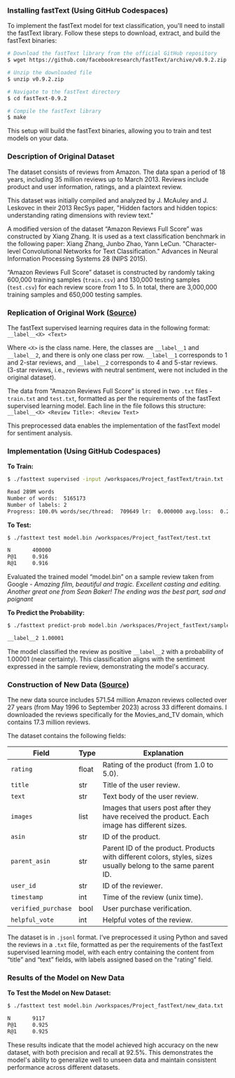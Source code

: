 ### Installing fastText (Using GitHub Codespaces)

To implement the fastText model for text classification, you'll need to install the fastText library. Follow these steps to download, extract, and build the fastText binaries:

```bash
# Download the fastText library from the official GitHub repository
$ wget https://github.com/facebookresearch/fastText/archive/v0.9.2.zip

# Unzip the downloaded file
$ unzip v0.9.2.zip

# Navigate to the fastText directory
$ cd fastText-0.9.2

# Compile the fastText library
$ make
```
This setup will build the fastText binaries, allowing you to train and test models on your data.

### Description of Original Dataset

The dataset consists of reviews from Amazon. The data span a period of 18 years, including 35 million reviews up to March 2013. Reviews include product and user information, ratings, and a plaintext review.

This dataset was initially compiled and analyzed by J. McAuley and J. Leskovec in their 2013 RecSys paper, "Hidden factors and hidden topics: understanding rating dimensions with review text."

A modified version of the dataset “Amazon Reviews Full Score” was constructed by Xiang Zhang. It is used as a text classification benchmark in the following paper: Xiang Zhang, Junbo Zhao, Yann LeCun. "Character-level Convolutional Networks for Text Classification." Advances in Neural Information Processing Systems 28 (NIPS 2015).

“Amazon Reviews Full Score” dataset is constructed by randomly taking 600,000 training samples (`train.csv`) and 130,000 testing samples (`test.csv`) for each review score from 1 to 5. In total, there are 3,000,000 training samples and 650,000 testing samples.

### Replication of Original Work ([Source](https://www.kaggle.com/datasets/bittlingmayer/amazonreviews))

The fastText supervised learning requires data in the following format: `__label__<X> <Text>`

Where `<X>` is the class name. Here, the classes are `__label__1` and `__label__2`, and there is only one class per row. `__label__1` corresponds to 1 and 2-star reviews, and `__label__2` corresponds to 4 and 5-star reviews. (3-star reviews, i.e., reviews with neutral sentiment, were not included in the original dataset).

The data from “Amazon Reviews Full Score” is stored in two `.txt` files - `train.txt` and `test.txt`, formatted as per the requirements of the fastText supervised learning model. Each line in the file follows this structure: `__label__<X> <Review Title>: <Review Text>`

This preprocessed data enables the implementation of the fastText model for sentiment analysis.

### Implementation (Using GitHub Codespaces)

**To Train:**
```bash
$ ./fasttext supervised -input /workspaces/Project_fastText/train.txt -output model

Read 289M words
Number of words:  5165173
Number of labels: 2
Progress: 100.0% words/sec/thread:  709649 lr:  0.000000 avg.loss:  0.239041 ETA:   0h 0m 0s
```

**To Test:**
```bash
$ ./fasttext test model.bin /workspaces/Project_fastText/test.txt

N       400000
P@1     0.916
R@1     0.916
```

Evaluated the trained model “model.bin” on a sample review taken from Google - *Amazing film, beautiful and tragic. Excellent casting and editing. Another great one from Sean Baker! The ending was the best part, sad and poignant*

**To Predict the Probability:**
```bash
$ ./fasttext predict-prob model.bin /workspaces/Project_fastText/sample_review.txt

__label__2 1.00001
```

The model classified the review as positive `__label__2` with a probability of 1.00001 (near certainty). This classification aligns with the sentiment expressed in the sample review, demonstrating the model's accuracy.

### Construction of New Data ([Source](https://amazon-reviews-2023.github.io))

The new data source includes 571.54 million Amazon reviews collected over 27 years (from May 1996 to September 2023) across 33 different domains. I downloaded the reviews specifically for the Movies_and_TV domain, which contains 17.3 million reviews.

The dataset contains the following fields:

| Field             | Type   | Explanation                                                                                                        |
|-------------------|--------|--------------------------------------------------------------------------------------------------------------------|
| `rating`          | float  | Rating of the product (from 1.0 to 5.0).                                                                           |
| `title`           | str    | Title of the user review.                                                                                          |
| `text`            | str    | Text body of the user review.                                                                                      |
| `images`          | list   | Images that users post after they have received the product. Each image has different sizes.                       |
| `asin`            | str    | ID of the product.                                                                                                 |
| `parent_asin`     | str    | Parent ID of the product. Products with different colors, styles, sizes usually belong to the same parent ID.      |
| `user_id`         | str    | ID of the reviewer.                                                                                                |
| `timestamp`       | int    | Time of the review (unix time).                                                                                    |
| `verified_purchase` | bool | User purchase verification.                                                                                        |
| `helpful_vote`    | int    | Helpful votes of the review.                                                                                       |

The dataset is in `.jsonl` format. I’ve preprocessed it using Python and saved the reviews in a `.txt` file, formatted as per the requirements of the fastText supervised learning model, with each entry containing the content from “title” and “text” fields, with labels assigned based on the "rating" field.

### Results of the Model on New Data

**To Test the Model on New Dataset:**
```bash
$ ./fasttext test model.bin /workspaces/Project_fastText/new_data.txt

N       9117
P@1     0.925
R@1     0.925
```

These results indicate that the model achieved high accuracy on the new dataset, with both precision and recall at 92.5%. This demonstrates the model's ability to generalize well to unseen data and maintain consistent performance across different datasets.
